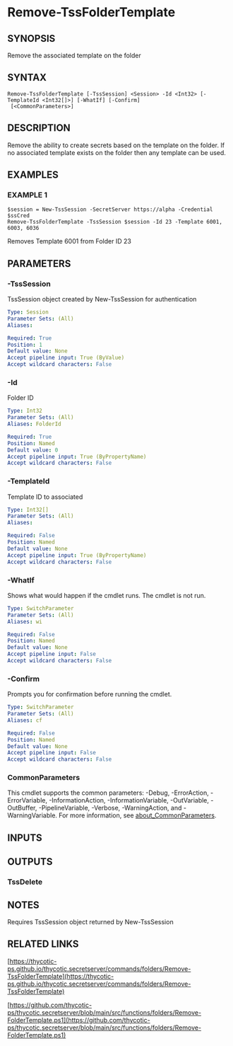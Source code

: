 # Remove-TssFolderTemplate

## SYNOPSIS
Remove the associated template on the folder

## SYNTAX

```
Remove-TssFolderTemplate [-TssSession] <Session> -Id <Int32> [-TemplateId <Int32[]>] [-WhatIf] [-Confirm]
 [<CommonParameters>]
```

## DESCRIPTION
Remove the ability to create secrets based on the template on the folder.
If no associated template exists on the folder then any template can be used.

## EXAMPLES

### EXAMPLE 1
```
$session = New-TssSession -SecretServer https://alpha -Credential $ssCred
Remove-TssFolderTemplate -TssSession $session -Id 23 -Template 6001, 6003, 6036
```

Removes Template 6001 from Folder ID 23

## PARAMETERS

### -TssSession
TssSession object created by New-TssSession for authentication

```yaml
Type: Session
Parameter Sets: (All)
Aliases:

Required: True
Position: 1
Default value: None
Accept pipeline input: True (ByValue)
Accept wildcard characters: False
```

### -Id
Folder ID

```yaml
Type: Int32
Parameter Sets: (All)
Aliases: FolderId

Required: True
Position: Named
Default value: 0
Accept pipeline input: True (ByPropertyName)
Accept wildcard characters: False
```

### -TemplateId
Template ID to associated

```yaml
Type: Int32[]
Parameter Sets: (All)
Aliases:

Required: False
Position: Named
Default value: None
Accept pipeline input: True (ByPropertyName)
Accept wildcard characters: False
```

### -WhatIf
Shows what would happen if the cmdlet runs.
The cmdlet is not run.

```yaml
Type: SwitchParameter
Parameter Sets: (All)
Aliases: wi

Required: False
Position: Named
Default value: None
Accept pipeline input: False
Accept wildcard characters: False
```

### -Confirm
Prompts you for confirmation before running the cmdlet.

```yaml
Type: SwitchParameter
Parameter Sets: (All)
Aliases: cf

Required: False
Position: Named
Default value: None
Accept pipeline input: False
Accept wildcard characters: False
```

### CommonParameters
This cmdlet supports the common parameters: -Debug, -ErrorAction, -ErrorVariable, -InformationAction, -InformationVariable, -OutVariable, -OutBuffer, -PipelineVariable, -Verbose, -WarningAction, and -WarningVariable. For more information, see [about_CommonParameters](http://go.microsoft.com/fwlink/?LinkID=113216).

## INPUTS

## OUTPUTS

### TssDelete
## NOTES
Requires TssSession object returned by New-TssSession

## RELATED LINKS

[https://thycotic-ps.github.io/thycotic.secretserver/commands/folders/Remove-TssFolderTemplate](https://thycotic-ps.github.io/thycotic.secretserver/commands/folders/Remove-TssFolderTemplate)

[https://github.com/thycotic-ps/thycotic.secretserver/blob/main/src/functions/folders/Remove-FolderTemplate.ps1](https://github.com/thycotic-ps/thycotic.secretserver/blob/main/src/functions/folders/Remove-FolderTemplate.ps1)

